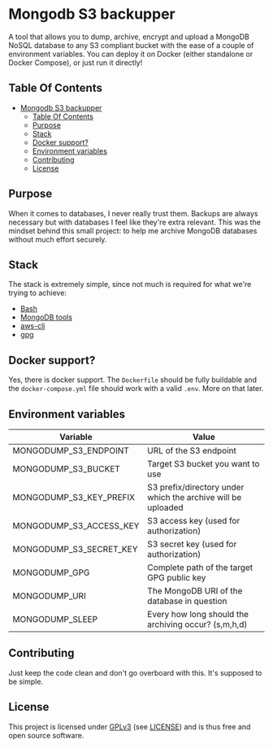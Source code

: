 # Mongodb S3 backupper
A tool that allows you to dump, archive, encrypt and upload a MongoDB NoSQL database to any S3 compliant bucket with the ease of a couple of environment variables. You can deploy it on Docker (either standalone or Docker Compose), or just run it directly!
## Table Of Contents
- [Mongodb S3 backupper](#mongodb-s3-backupper)
	- [Table Of Contents](#table-of-contents)
	- [Purpose](#purpose)
	- [Stack](#stack)
	- [Docker support?](#docker-support)
	- [Environment variables](#environment-variables)
	- [Contributing](#contributing)
	- [License](#license)

## Purpose
When it comes to databases, I never really trust them. Backups are always necessary but with databases I feel like they're extra relevant. This was the mindset behind this small project: to help me archive MongoDB databases without much effort securely.

## Stack
The stack is extremely simple, since not much is required for what we're trying to achieve:
- [Bash](https://en.wikipedia.org/wiki/Bash_(Unix_shell))
- [MongoDB tools](https://www.mongodb.com/try/download/database-tools)
- [aws-cli](https://aws.amazon.com/cli/)
- [gpg](https://gnupg.org/)

## Docker support?
Yes, there is docker support. The `Dockerfile` should be fully buildable and the `docker-compose.yml` file should work with a valid `.env`. More on that later.

## Environment variables
| Variable                | Value                                                        |
|-------------------------|--------------------------------------------------------------|
| MONGODUMP_S3_ENDPOINT   | URL of the S3 endpoint                                       |
| MONGODUMP_S3_BUCKET     | Target S3 bucket you want to use                             |
| MONGODUMP_S3_KEY_PREFIX | S3 prefix/directory under which the archive will be uploaded |
| MONGODUMP_S3_ACCESS_KEY | S3 access key (used for authorization)                       |
| MONGODUMP_S3_SECRET_KEY | S3 secret key (used for authorization)                       |
| MONGODUMP_GPG           | Complete path of the target GPG public key                   |
| MONGODUMP_URI           | The MongoDB URI of the database in question                  |
| MONGODUMP_SLEEP         | Every how long should the archiving occur? (s,m,h,d)         |

## Contributing
Just keep the code clean and don't go overboard with this. It's supposed to be simple.

## License
This project is licensed under [GPLv3](https://www.gnu.org/licenses/gpl-3.0.en.html) (see [LICENSE](LICENSE)) and is thus free and open source software.